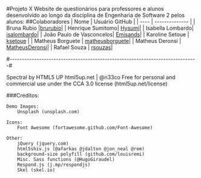 ﻿#Projeto X
Website de questionários para professores e alunos desenvolvido ao longo da disciplina de Engenharia de Software 2 
pelos alunos:
##Colaboradores
| Nome | Usuário GitHub |
| ---- | -------------- |
| Bruna Rubio |[brurubio](https://github.com/brurubio)|
| Henrique Sumitomo| [Hysumi](https://github.com/Hysumi)|
| Isabella Lombardo| [isalombardo](https://github.com/isalombardo)|
| João Paulo de Vasconcelos| [Emisands](https://github.com/Emisands)|
| Karoline Setoue | [ksetoue](https://github.com/ksetoue) |
| Matheus Borguete | [matheusborguete](https://github.com/matheusborguete)|
| Matheus Deronsi | [MatheusDeronsi](https://github.com/MatheusDeronsi)|
| Rafael Souza | [rsouzas](https://github.com/rsouzas)|			

#-----------------------------------------------------------------------------#

Spectral by HTML5 UP
html5up.net | @n33co
Free for personal and commercial use under the CCA 3.0 license (html5up.net/license)

###Creditos:

	Demo Images:
		Unsplash (unsplash.com)

	Icons:
		Font Awesome (fortawesome.github.com/Font-Awesome)

	Other:
		jQuery (jquery.com)
		html5shiv.js (@afarkas @jdalton @jon_neal @rem)
		background-size polyfill (github.com/louisremi)
		Misc. Sass functions (@HugoGiraudel)
		Respond.js (j.mp/respondjs)
		Skel (skel.io)

